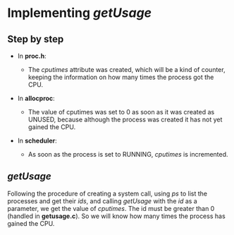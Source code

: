 # Implementing _getUsage_

## Step by step

- In **proc.h**:
  - The _cputimes_ attribute was created, which will be a kind of counter, keeping the information on how many times the process got the CPU.
  
- In **allocproc**:
  - The value of cputimes was set to 0 as soon as it was created as UNUSED, because although the process was created it has not yet gained the CPU.

- In **scheduler**:
  - As soon as the process is set to RUNNING, _cputimes_ is incremented.
  
 ## _getUsage_
  
 Following the procedure of creating a system call, using _ps_ to list the processes and get their _ids_, and calling _getUsage_ with the _id_ as a parameter, we get the value of _cputimes_. The id must be greater than 0 (handled in **getusage.c**). So we will know how many times the process has gained the CPU.
